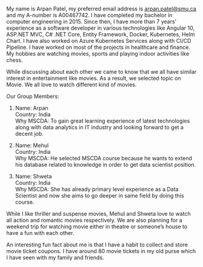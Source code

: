 My name is Arpan Patel, my preferred email address is arpan.patel@smu.ca and my A-number is A00467742.
I have completed my bachelor in computer engineering in 2015. Since then, I have more than 7 years’ experience as a software developer in various technologies like Angular 10, ASP.NET MVC, C# .NET Core, Entity Framework, Docker, Kubernetes, Helm Chart. I have also worked on Azure Kubernetes Services along with CI/CD Pipeline. I have worked on most of the projects in healthcare and finance.
My hobbies are watching movies, sports and playing indoor activities like chess.


While discussing about each other we came to know that we all have similar interest in entertainment like movies. As a result, we selected topic on Movie. We all love to watch different kind of movies.

Our Group Members:

1)	Name: 		Arpan <br />
	Country: 	India <br />
	Why MSCDA: 	To gain great learning experience of latest technologies along with data analytics in IT industry and looking forward to get a decent job. <br />
	
2)	Name:		Mehul <br />
	Country: 	India <br />
	Why MSCDA: 	He selected MSCDA course because he wants to extend his database related to knowledge in order to get data scientist position. <br />

3)	Name:		Shweta <br />
	Country: 	India <br />
	Why MSCDA: 	She has already primary level experience as a Data Scientist and now she aims to go deeper in same field by doing this course. <br />


While I like thriller and suspense movies, Mehul and Shweta love to watch all action and romantic movies respectively. We are also planning for a weekend trip for watching movie either in theatre or someone’s house to have a fun with each other.

An interesting fun fact about me is that I have a habit to collect and store movie ticket coupons. I have around 80 movie tickets in my old purse which I have seen with my family and friends.
